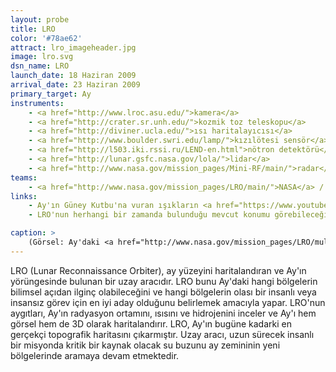 ```yaml
---
layout: probe
title: LRO
color: '#78ae62'
attract: lro_imageheader.jpg
image: lro.svg
dsn_name: LRO
launch_date: 18 Haziran 2009
arrival_date: 23 Haziran 2009
primary_target: Ay
instruments:
    - <a href="http://www.lroc.asu.edu/">kamera</a>
    - <a href="http://crater.sr.unh.edu/">kozmik toz teleskopu</a>
    - <a href="http://diviner.ucla.edu/">ısı haritalayıcısı</a>
    - <a href="http://www.boulder.swri.edu/lamp/">kızılötesi sensör</a>
    - <a href="http://l503.iki.rssi.ru/LEND-en.html">nötron detektörü</a>
    - <a href="http://lunar.gsfc.nasa.gov/lola/">lidar</a>
    - <a href="http://www.nasa.gov/mission_pages/Mini-RF/main/">radar</a>
teams:
    - <a href="http://www.nasa.gov/mission_pages/LRO/main/">NASA</a> / <a href="http://lunar.gsfc.nasa.gov/">GSFC</a>
links:
    - Ay'ın Güney Kutbu'na vuran ışıkların <a href="https://www.youtube.com/watch?v=1TL5nT-seAs">hızlandırılmış videosu</a>
    - LRO'nun herhangi bir zamanda bulunduğu mevcut konumu görebileceğiniz <a href="http://lroc.sese.asu.edu/about/whereislro">site</a>

caption: >
    (Görsel: Ay'daki <a href="http://www.nasa.gov/mission_pages/LRO/multimedia/tycho-peak-gal.html">Tycho Krateri</a>'nin zirvesinin LRO tarafından çekilmiş görüntüsü, NASA Goddard/Arizona State University) 
---
```

LRO (Lunar Reconnaissance Orbiter), ay yüzeyini haritalandıran ve Ay'ın yörüngesinde bulunan bir uzay aracıdır. LRO bunu Ay'daki hangi bölgelerin bilimsel açıdan ilginç olabileceğini ve hangi bölgelerin olası bir insanlı veya insansız görev için en iyi aday olduğunu belirlemek amacıyla yapar. LRO'nun aygıtları, Ay'ın radyasyon ortamını, ısısını ve hidrojenini inceler ve Ay'ı hem görsel hem de 3D olarak haritalandırır. LRO, Ay'ın bugüne kadarki en gerçekçi topografik haritasını çıkarmıştır. Uzay aracı, uzun sürecek insanlı bir misyonda kritik bir kaynak olacak su buzunu ay zemininin yeni bölgelerinde aramaya devam etmektedir.